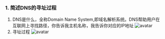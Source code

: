 ### 1. 简述DNS的寻址过程
1. DNS是什么，全称Domain Name System,即域名解析系统。DNS帮助用户在互联网上寻找路径，你告诉我主机名称，我告诉你对应的IP地址
![avatar](https://img-blog.csdn.net/20180322001146553)
2. 寻址过程
![avatar](https://img-blog.csdn.net/20180322001351999)
